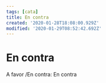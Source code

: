 ```yaml
---
tags: [cata]
title: En contra
created: '2020-01-28T18:08:00.929Z'
modified: '2020-01-29T08:52:42.692Z'
---
```


# En contra

A favor /En contra: En contra
